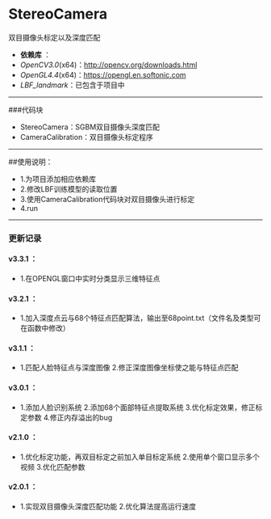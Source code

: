 ﻿# StereoCamera
双目摄像头标定以及深度匹配

- **依赖库** ：
- *OpenCV3.0*(x64)：http://opencv.org/downloads.html
- *OpenGL4.4*(x64)：https://opengl.en.softonic.com  
- *LBF_landmark*：已包含于项目中

-------------------
###代码块
- StereoCamera：SGBM双目摄像头深度匹配
- CameraCalibration：双目摄像头标定程序

-------------------
##使用说明：
- 1.为项目添加相应依赖库
- 2.修改LBF训练模型的读取位置
- 3.使用CameraCalibration代码块对双目摄像头进行标定
- 4.run

-------------------
### 更新记录

#### v3.3.1 ：
-   1.在OPENGL窗口中实时分类显示三维特征点

#### v3.2.1 ：
-   1.加入深度点云与68个特征点匹配算法，输出至68point.txt（文件名及类型可在函数中修改）

#### v3.1.1 ：
-   1.匹配人脸特征点与深度图像
    2.修正深度图像坐标使之能与特征点匹配

#### v3.0.1 ：
-   1.添加人脸识别系统
    2.添加68个面部特征点提取系统
    3.优化标定效果，修正标定参数
    4.修正内存溢出的bug

#### v2.1.0 ：
-   1.优化标定功能，再双目标定之前加入单目标定系统
    2.使用单个窗口显示多个视频
    3.优化匹配参数

#### v2.0.1 ：
-   1.实现双目摄像头深度匹配功能
    2.优化算法提高运行速度

